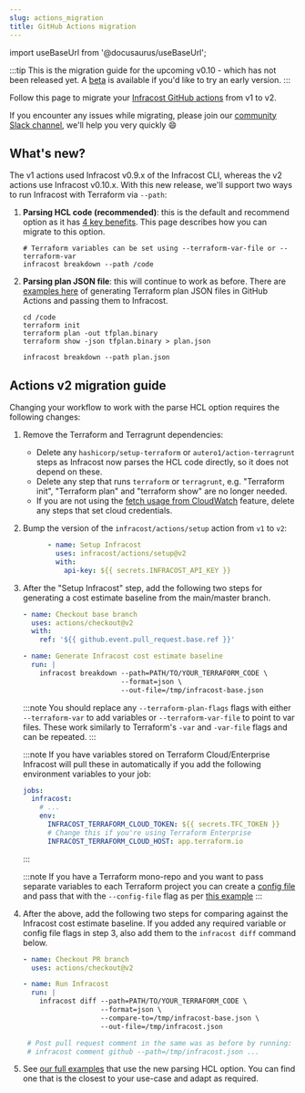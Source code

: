 ```yaml
---
slug: actions_migration
title: GitHub Actions migration
---
```


import useBaseUrl from '@docusaurus/useBaseUrl';

:::tip
This is the migration guide for the upcoming v0.10 - which has not been released yet.
A [beta](https://github.com/infracost/infracost/releases/tag/v0.10.0-beta.1) is available if you'd like to try an early version.
:::

Follow this page to migrate your [Infracost GitHub actions](https://github.com/infracost/actions) from v1 to v2.

If you encounter any issues while migrating, please join our [community Slack channel](https://www.infracost.io/community-chat), we'll help you very quickly 😄

## What's new?

The v1 actions used Infracost v0.9.x of the Infracost CLI, whereas the v2 actions use Infracost v0.10.x. With this new release, we'll support two ways to run Infracost with Terraform via `--path`:
1. **Parsing HCL code (recommended)**: this is the default and recommend option as it has [4 key benefits](/docs/guides/v0.10_migration/#1-faster-cli). This page describes how you can migrate to this option.
    ```shell
    # Terraform variables can be set using --terraform-var-file or --terraform-var
    infracost breakdown --path /code
    ```

<!-- TODO: update the example link -->
2. **Parsing plan JSON file**: this will continue to work as before. There are [examples here](https://github.com/infracost/actions/tree/v2/examples#plan-json-examples) of generating Terraform plan JSON files in GitHub Actions and passing them to Infracost.
    ```shell
    cd /code
    terraform init
    terraform plan -out tfplan.binary
    terraform show -json tfplan.binary > plan.json

    infracost breakdown --path plan.json
    ```

## Actions v2 migration guide

Changing your workflow to work with the parse HCL option requires the following changes:

1. Remove the Terraform and Terragrunt dependencies:
    - Delete any `hashicorp/setup-terraform` or `autero1/action-terragrunt` steps as Infracost now parses the HCL code directly, so it does not depend on these.
    - Delete any step that runs `terraform` or `terragrunt`, e.g. "Terraform init", "Terraform plan" and "terraform show" are no longer needed.
    - If you are not using the [fetch usage from CloudWatch](/docs/features/usage_based_resources/#fetch-from-cloudwatch) feature, delete any steps that set cloud credentials.

2. Bump the version of the `infracost/actions/setup` action from `v1` to `v2`:

   ```yaml
         - name: Setup Infracost
           uses: infracost/actions/setup@v2
           with:
             api-key: ${{ secrets.INFRACOST_API_KEY }}
   ```

3. After the "Setup Infracost" step, add the following two steps for generating a cost estimate baseline from the main/master branch.

   ```yaml
   - name: Checkout base branch
     uses: actions/checkout@v2
     with:
       ref: '${{ github.event.pull_request.base.ref }}'

   - name: Generate Infracost cost estimate baseline
     run: |
       infracost breakdown --path=PATH/TO/YOUR_TERRAFORM_CODE \
                           --format=json \
                           --out-file=/tmp/infracost-base.json
   ```

   :::note
   You should replace any `--terraform-plan-flags` flags with either `--terraform-var` to add variables or `--terraform-var-file` to point to var files. These work similarly to Terraform's `-var` and `-var-file` flags and can be repeated.
   :::

   :::note
   If you have variables stored on Terraform Cloud/Enterprise Infracost will pull these in automatically if you add the following environment variables to your job:

   ```yaml
   jobs:
     infracost:
       # ...
       env:
         INFRACOST_TERRAFORM_CLOUD_TOKEN: ${{ secrets.TFC_TOKEN }}
         # Change this if you're using Terraform Enterprise
         INFRACOST_TERRAFORM_CLOUD_HOST: app.terraform.io
   ```
   :::

   <!-- TODO: update the example link -->
   :::note
   If you have a Terraform mono-repo and you want to pass separate variables to each Terraform project you can create a [config file](/docs/features/config_file) and pass that with the `--config-file` flag as per [this example](https://github.com/infracost/actions/tree/v2/examples/multi-project-config-file#readme)
   :::

4. After the above, add the following two steps for comparing against the Infracost cost estimate baseline. If you added any required variable or config file flags in step 3, also add them to the `infracost diff` command below.

   ```yml
   - name: Checkout PR branch
     uses: actions/checkout@v2

   - name: Run Infracost
     run: |
       infracost diff --path=PATH/TO/YOUR_TERRAFORM_CODE \
                      --format=json \
                      --compare-to=/tmp/infracost-base.json \
                      --out-file=/tmp/infracost.json

    # Post pull request comment in the same was as before by running:
    # infracost comment github --path=/tmp/infracost.json ...
   ```

<!-- TODO: update the example link -->
5. See [our full examples](https://github.com/infracost/actions/tree/v2/examples) that use the new parsing HCL option. You can find one that is the closest to your use-case and adapt as required.

